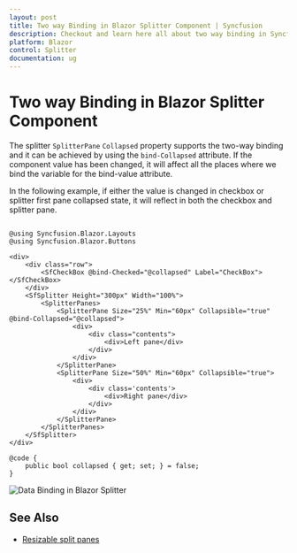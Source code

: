 ```yaml
---
layout: post
title: Two way Binding in Blazor Splitter Component | Syncfusion
description: Checkout and learn here all about two way binding in Syncfusion Blazor Splitter component and much more.
platform: Blazor
control: Splitter
documentation: ug
---
```


# Two way Binding in Blazor Splitter Component

The splitter `SplitterPane` `Collapsed` property supports the two-way binding and it can be achieved by using the `bind-Collapsed` attribute. If the component value has been changed, it will affect all the places where we bind the variable for the bind-value attribute.

In the following example, if either the value is changed in checkbox or splitter first pane collapsed state, it will reflect in both the checkbox and splitter pane.

```cshtml

@using Syncfusion.Blazor.Layouts
@using Syncfusion.Blazor.Buttons

<div>
    <div class="row">
        <SfCheckBox @bind-Checked="@collapsed" Label="CheckBox"></SfCheckBox>
    </div>
    <SfSplitter Height="300px" Width="100%">
        <SplitterPanes>
            <SplitterPane Size="25%" Min="60px" Collapsible="true" @bind-Collapsed="@collapsed">
                <div>
                    <div class="contents">
                        <div>Left pane</div>
                    </div>
                </div>
            </SplitterPane>
            <SplitterPane Size="50%" Min="60px" Collapsible="true">
                <div>
                    <div class='contents'>
                        <div>Right pane</div>
                    </div>
                </div>
            </SplitterPane>
        </SplitterPanes>
    </SfSplitter>
</div>

@code {
    public bool collapsed { get; set; } = false;
}

```

![Data Binding in Blazor Splitter](./images/blazor-splitter-data-binding.png)

## See Also

* [Resizable split panes](./resizing)